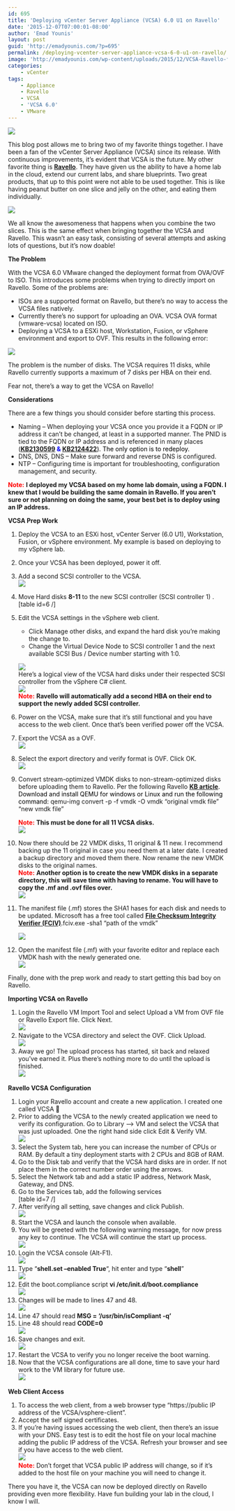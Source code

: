 ```yaml
---
id: 695
title: 'Deploying vCenter Server Appliance (VCSA) 6.0 U1 on Ravello'
date: '2015-12-07T07:00:01-08:00'
author: 'Emad Younis'
layout: post
guid: 'http://emadyounis.com/?p=695'
permalink: /deploying-vcenter-server-appliance-vcsa-6-0-u1-on-ravello/
image: 'http://emadyounis.com/wp-content/uploads/2015/12/VCSA-Ravello-feature-e1449433742639.jpg'
categories:
    - vCenter
tags:
    - Appliance
    - Ravello
    - VCSA
    - 'VCSA 6.0'
    - VMware
---
```


![](https://younise.github.io/assets/img/2015/12/VCSA-Ravello.png?resize=183%2C203)

This blog post allows me to bring two of my favorite things together. I have been a fan of the vCenter Server Appliance (VCSA) since its release. With continuous improvements, it’s evident that VCSA is the future. My other favorite thing is <span style="color: #0000ff;">**[Ravello](http://www.ravellosystems.com)**</span>. They have given us the ability to have a home lab in the cloud, extend our current labs, and share blueprints. Two great products, that up to this point were not able to be used together. This is like having peanut butter on one slice and jelly on the other, and eating them individually.

![](https://younise.github.io/assets/img/2015/12/2015-12-03_19-49-36-bigger.jpg?resize=720%2C354)

We all know the awesomeness that happens when you combine the two slices. This is the same effect when bringing together the VCSA and Ravello. This wasn’t an easy task, consisting of several attempts and asking lots of questions, but it’s now doable!

**The Problem**

With the VCSA 6.0 VMware changed the deployment format from OVA/OVF to ISO. This introduces some problems when trying to directly import on Ravello. Some of the problems are:

- ISOs are a supported format on Ravello, but there’s no way to access the VCSA files natively.
- Currently there’s no support for uploading an OVA. VCSA OVA format (vmware-vcsa) located on ISO.
- Deploying a VCSA to a ESXi host, Workstation, Fusion, or vSphere environment and export to OVF. This results in the following error:

[![](https://younise.github.io/assets/img/2015/11/Ravello-VCSA-Error.jpg?resize=598%2C255)](https://younise.github.io/assets/img/2015/11/Ravello-VCSA-Error.jpg)

The problem is the number of disks. The VCSA requires 11 disks, while Ravello currently supports a maximum of 7 disks per HBA on their end.

Fear not, there’s a way to get the VCSA on Ravello!

**Considerations**

There are a few things you should consider before starting this process.

- Naming – When deploying your VCSA once you provide it a FQDN or IP address it can’t be changed, at least in a supported manner. The PNID is tied to the FQDN or IP address and is referenced in many places (**<span style="color: #0000ff;">[KB2130599](http://kb.vmware.com/selfservice/microsites/search.do?language=en_US&cmd=displayKC&externalId=2130599) &amp; [KB2124422](http://kb.vmware.com/selfservice/microsites/search.do?language=en_US&cmd=displayKC&externalId=2124422)</span>**<span style="color: #000000;">). The only option is to redeploy.</span>
- DNS, DNS, DNS – Make sure forward and reverse DNS is configured.
- NTP – Configuring time is important for troubleshooting, configuration management, and security.

<span style="color: #ff0000;">**Note:**</span> **I deployed my VCSA based on my home lab domain, using a FQDN. I knew that I would be building the same domain in Ravello. If you aren’t sure or not planning on doing the same, your best bet is to deploy using an IP address.**

**VCSA Prep Work**

1. Deploy the VCSA to an ESXi host, vCenter Server (6.0 U1), Workstation, Fusion, or vSphere environment. My example is based on deploying to my vSphere lab.
2. Once your VCSA has been deployed, power it off.
3. Add a second SCSI controller to the VCSA.  
    [![](https://younise.github.io/assets/img/2015/11/Ravello-VCSA-SCSI.jpg?h=625)](https://younise.github.io/assets/img/2015/11/Ravello-VCSA-SCSI.jpg)
4. Move Hard disks **8-11** to the new SCSI controller (SCSI controller 1) .\[table id=6 /\]
5. Edit the VCSA settings in the vSphere web client. 
    - Click Manage other disks, and expand the hard disk you’re making the change to.
    - Change the Virtual Device Node to SCSI controller 1 and the next available SCSI Bus / Device number starting with 1:0.
    
    [![](https://younise.github.io/assets/img/2015/11/Ravello-VCSA-SCSI-Disks.jpg?h=403)](https://younise.github.io/assets/img/2015/11/Ravello-VCSA-SCSI-Disks.jpg)  
    Here’s a logical view of the VCSA hard disks under their respected SCSI controller from the vSphere C# client.  
    [![](https://younise.github.io/assets/img/2015/11/Ravello-VCSA-Hard-Disk.jpg?h=623)](https://younise.github.io/assets/img/2015/11/Ravello-VCSA-Hard-Disk.jpg)  
    <span style="color: #ff0000;">**Note:**</span> **Ravello will automatically add a second HBA on their end to support the newly added SCSI controller.**
6. Power on the VCSA, make sure that it’s still functional and you have access to the web client. Once that’s been verified power off the VCSA.
7. Export the VCSA as a OVF.  
    [![](https://younise.github.io/assets/img/2015/11/Ravello-VCSA-OVF.jpg?h=396)](https://younise.github.io/assets/img/2015/11/Ravello-VCSA-OVF.jpg)
8. Select the export directory and verify format is OVF. Click OK.  
    [![](https://younise.github.io/assets/img/2015/11/Ravello-VCSA-OVF-Config.jpg?h=290)](https://younise.github.io/assets/img/2015/11/Ravello-VCSA-OVF-Config.jpg)
9. Convert stream-optimized VMDK disks to non-stream-optimized disks before uploading them to Ravello. Per the following Ravello [**KB article**](https://support.ravellosystems.com/hc/en-us/articles/207785138-Converting-stream-optimized-VMDK-disks)<span style="color: #000000;">. Download and install QEMU for windows or Linux and run the following command: </span>qemu-img convert -p -f vmdk -O vmdk “original vmdk file” “new vmdk file”
    
    <span style="color: #ff0000;">**Note:**</span> **This must be done for all 11 VCSA disks.**  
    [![](https://younise.github.io/assets/img/2015/11/Ravello-VCSA-Stream-Command.jpg?h=417)](https://younise.github.io/assets/img/2015/11/Ravello-VCSA-Stream-Command.jpg)
10. Now there should be 22 VMDK disks, 11 original &amp; 11 new. I recommend backing up the 11 original in case you need them at a later date. I created a backup directory and moved them there. Now rename the new VMDK disks to the original names.  
    <span style="color: #ff0000;">**Note:**</span> **Another option is to create the new VMDK disks in a separate directory, this will save time with having to rename. You will have to copy the .mf and .ovf files over.**  
    [![](https://younise.github.io/assets/img/2015/11/Ravello-VCSA-Disk-Conversion.jpg?h=591)](https://younise.github.io/assets/img/2015/11/Ravello-VCSA-Disk-Conversion.jpg)
11. The manifest file (.mf) stores the SHA1 hases for each disk and needs to be updated. Microsoft has a free tool called <span style="color: #0000ff;">**[File Checksum Integrity Verifier (FCIV)](https://www.microsoft.com/en-us/download/details.aspx?id=11533)**</span><span style="color: #000000;">.</span>fciv.exe -sha1 “path of the vmdk”
    
    [![](https://younise.github.io/assets/img/2015/11/Ravello-SHA1.jpg?h=306)](https://younise.github.io/assets/img/2015/11/Ravello-SHA1.jpg)
12. Open the manifest file (.mf) with your favorite editor and replace each VMDK hash with the newly generated one.  
    [![](https://younise.github.io/assets/img/2015/12/Ravello-Edit-Manifest.jpg?h=298)](https://younise.github.io/assets/img/2015/12/Ravello-Edit-Manifest.jpg)

Finally, done with the prep work and ready to start getting this bad boy on Ravello.

**Importing VCSA on Ravello**

1. Login the Ravello VM Import Tool and select Upload a VM from OVF file or Ravello Export file. Click Next.  
    [![](https://younise.github.io/assets/img/2015/11/Ravello-Upload-VMs.jpg?h=650)](https://younise.github.io/assets/img/2015/11/Ravello-Upload-VMs.jpg)
2. Navigate to the VCSA directory and select the OVF. Click Upload.  
    [![](https://younise.github.io/assets/img/2015/11/Ravello-Select-VM-Upload.jpg?h=649)](https://younise.github.io/assets/img/2015/11/Ravello-Select-VM-Upload.jpg)
3. Away we go! The upload process has started, sit back and relaxed you’ve earned it. Plus there’s nothing more to do until the upload is finished.  
    [![](https://younise.github.io/assets/img/2015/11/Ravello-Upload-Progress.jpg?h=247)](https://younise.github.io/assets/img/2015/11/Ravello-Upload-Progress.jpg)

**Ravello VCSA Configuration**

1. Login your Ravello account and create a new application. I created one called VCSA 🙂
2. Prior to adding the VCSA to the newly created application we need to verify its configuration. Go to Library –&gt; VM and select the VCSA that was just uploaded. One the right hand side click Edit &amp; Verify VM.  
    [![](https://younise.github.io/assets/img/2015/11/Ravello-Verify-Configuration.jpg?h=387)](https://younise.github.io/assets/img/2015/11/Ravello-Verify-Configuration.jpg)
3. Select the System tab, here you can increase the number of CPUs or RAM. By default a tiny deployment starts with 2 CPUs and 8GB of RAM.
4. Go to the Disk tab and verify that the VCSA hard disks are in order. If not place them in the correct number order using the arrows.
5. Select the Network tab and add a static IP address, Network Mask, Gateway, and DNS.
6. Go to the Services tab, add the following services  
    \[table id=7 /\]
7. After verifying all setting, save changes and click Publish.  
    [![](https://younise.github.io/assets/img/2015/12/Ravello-Publish-VCSA.jpg?h=255)](https://younise.github.io/assets/img/2015/12/Ravello-Publish-VCSA.jpg)
8. Start the VCSA and launch the console when available.
9. You will be greeted with the following warning message, for now press any key to continue. The VCSA will continue the start up process.  
    [![](https://younise.github.io/assets/img/2015/12/Ravello-VCSA-Console-Message.jpg?h=315)](https://younise.github.io/assets/img/2015/12/Ravello-VCSA-Console-Message.jpg)
10. Login the VCSA console (Alt-F1).  
    [![](https://younise.github.io/assets/img/2015/12/Ravello-VCSA-Console.jpg?h=337)](https://younise.github.io/assets/img/2015/12/Ravello-VCSA-Console.jpg)
11. Type “**shell.set –enabled True**“, hit enter and type “**shell**”  
    [![](https://younise.github.io/assets/img/2015/12/Ravello-VCSA-Config-1.jpg?h=537)](https://younise.github.io/assets/img/2015/12/Ravello-VCSA-Config-1.jpg)
12. Edit the boot.compliance script **vi /etc/init.d/boot.compliance**  
    [![](https://younise.github.io/assets/img/2015/12/Ravello-VCSA-Config-2.jpg?h=540)](https://younise.github.io/assets/img/2015/12/Ravello-VCSA-Config-2.jpg)
13. Changes will be made to lines 47 and 48.  
    [![](https://younise.github.io/assets/img/2015/12/Ravello-VCSA-Config-3.jpg?h=527)](https://younise.github.io/assets/img/2015/12/Ravello-VCSA-Config-3.jpg)
14. Line 47 should read **MSG = ‘/usr/bin/isCompliant -q’**
15. Line 48 should read **CODE=0**  
    [![](https://younise.github.io/assets/img/2015/12/Ravello-VCSA-Config-5.jpg?h=525)](https://younise.github.io/assets/img/2015/12/Ravello-VCSA-Config-5.jpg)
16. Save changes and exit.  
    [![](https://younise.github.io/assets/img/2015/12/Ravello-VCSA-Config-6.jpg?h=532)](https://younise.github.io/assets/img/2015/12/Ravello-VCSA-Config-6.jpg)
17. Restart the VCSA to verify you no longer receive the boot warning.
18. Now that the VCSA configurations are all done, time to save your hard work to the VM library for future use.  
    [![](https://younise.github.io/assets/img/2015/12/VCSA-Ravello-to-Library.jpg?h=303)](https://younise.github.io/assets/img/2015/12/VCSA-Ravello-to-Library.jpg)

**Web Client Access**

1. To access the web client, from a web browser type “https://public IP address of the VCSA/vsphere-client”.
2. Accept the self signed certificates.
3. If you’re having issues accessing the web client, then there’s an issue with your DNS. Easy test is to edit the host file on your local machine adding the public IP address of the VCSA. Refresh your browser and see if you have access to the web client.  
    [![](https://younise.github.io/assets/img/2015/12/Ravello-Web-Client.jpg?h=539)](https://younise.github.io/assets/img/2015/12/Ravello-Web-Client.jpg)  
    <span style="color: #ff0000;">**Note:**</span> Don’t forget that VCSA public IP address will change, so if it’s added to the host file on your machine you will need to change it.

There you have it, the VCSA can now be deployed directly on Ravello providing even more flexibility. Have fun building your lab in the cloud, I know I will.
